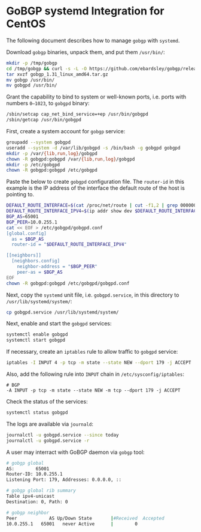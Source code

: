 # GoBGP systemd Integration for CentOS

The following document describes how to manage `gobgp` with `systemd`.

Download `gobgp` binaries, unpack them, and put them `/usr/bin/`:

```bash
mkdir -p /tmp/gobgp
cd /tmp/gobgp && curl -s -L -O https://github.com/ebardsley/gobgp/releases/download/v1.31/gobgp_1.31_linux_amd64.tar.gz
tar xvzf gobgp_1.31_linux_amd64.tar.gz
mv gobgp /usr/bin/
mv gobgpd /usr/bin/
```

Grant the capability to bind to system or well-known ports, i.e. ports with
numbers `0–1023`, to `gobgpd` binary:

```bash
/sbin/setcap cap_net_bind_service=+ep /usr/bin/gobgpd
/sbin/getcap /usr/bin/gobgpd
```

First, create a system account for `gobgp` service:

```bash
groupadd --system gobgpd
useradd --system -d /var/lib/gobgpd -s /bin/bash -g gobgpd gobgpd
mkdir -p /var/{lib,run,log}/gobgpd
chown -R gobgpd:gobgpd /var/{lib,run,log}/gobgpd
mkdir -p /etc/gobgpd
chown -R gobgpd:gobgpd /etc/gobgpd
```

Paste the below to create `gobgpd` configuration file. The `router-id` in this
example is the IP address of the interface the default route of the host is
pointing to.

```bash
DEFAULT_ROUTE_INTERFACE=$(cat /proc/net/route | cut -f1,2 | grep 00000000 | cut -f1)
DEFAULT_ROUTE_INTERFACE_IPV4=$(ip addr show dev $DEFAULT_ROUTE_INTERFACE | grep "inet " | sed "s/.*inet //" | cut -d"/" -f1)
BGP_AS=65001
BGP_PEER=10.0.255.1
cat << EOF > /etc/gobgpd/gobgpd.conf
[global.config]
  as = $BGP_AS
  router-id = "$DEFAULT_ROUTE_INTERFACE_IPV4"

[[neighbors]]
  [neighbors.config]
    neighbor-address = "$BGP_PEER"
    peer-as = $BGP_AS
EOF
chown -R gobgpd:gobgpd /etc/gobgpd/gobgpd.conf
```

Next, copy the `systemd` unit file, i.e. `gobgpd.service`, in this directory
to `/usr/lib/systemd/system/`:

```bash
cp gobgpd.service /usr/lib/systemd/system/
```

Next, enable and start the `gobgpd` services:

```bash
systemctl enable gobgpd
systemctl start gobgpd
```

If necessary, create an `iptables` rule to allow traffic to `gobgpd` service:

```bash
iptables -I INPUT 4 -p tcp -m state --state NEW --dport 179 -j ACCEPT
```

Also, add the following rule into `INPUT` chain in `/etc/sysconfig/iptables`:

```plaintext
# BGP
-A INPUT -p tcp -m state --state NEW -m tcp --dport 179 -j ACCEPT
```

Check the status of the services:

```bash
systemctl status gobgpd
```

The logs are available via `journald`:

```bash
journalctl -u gobgpd.service --since today
journalctl -u gobgpd.service -r
```

A user may interract with GoBGP daemon via `gobgp` tool:

```bash
# gobgp global
AS:        65001
Router-ID: 10.0.255.1
Listening Port: 179, Addresses: 0.0.0.0, ::

# gobgp global rib summary
Table ipv4-unicast
Destination: 0, Path: 0

# gobgp neighbor
Peer            AS Up/Down State       |#Received  Accepted
10.0.255.1   65001   never Active      |        0
```
